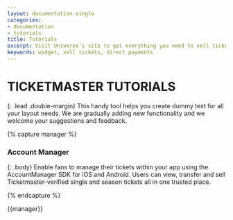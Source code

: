 ```yaml
---
layout: documentation-single
categories:
- documentation
- tutorials
title: Tutorials
excerpt: Visit Universe’s site to get everything you need to sell tickets directly on your website at no additional cost.
keywords: widget, sell tickets, direct payments
---
```



# TICKETMASTER TUTORIALS

{: .lead .double-margin}
This handy tool helps you create dummy text for all your layout needs. We are gradually adding new functionality and we welcome your suggestions and feedback.

{% capture manager %}
### Account Manager

{: .body}
Enable fans to manage their tickets within your app using 
the AccountManager SDK for iOS and Android. Users can 
view, transfer and sell Ticketmaster-verified single and 
season tickets all in one trusted place.

{% endcapture %}

<div class="tutor-box" markdown="1">
{{manager}}
</div>